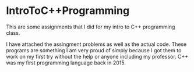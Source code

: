 # IntroToC++Programming
This are some assignments that I did for my intro to C++ programming class. 

I have attached the assingment problems as well as the actual code. 
These programs are something I am very proud of simply because I got them to work on my first try without the help or anyone including my professor. C++ was my first programming language back in 2015. 
